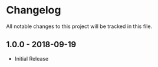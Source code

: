 # Changelog

All notable changes to this project will be tracked in this file.

## 1.0.0 - 2018-09-19

* Initial Release
